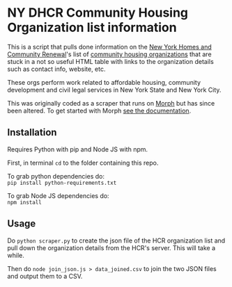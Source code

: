 NY DHCR Community Housing Organization list information
=========
This is a script that pulls done information on the [New York Homes and Community Renewal](http://www.nyshcr.org/)'s list of [community housing organizations](http://www.nyshcr.org/Rent/HousingOrgs.htm) that are stuck in a not so useful HTML table with links to the organization details such as contact info, website, etc. 

These orgs perform work related to affordable housing, community development and civil legal services in New York State and New York City. 

This was originally coded as a scraper that runs on [Morph](https://morph.io) but has since been altered. To get started with Morph [see the documentation](https://morph.io/documentation).

## Installation
Requires Python with pip and Node JS with npm.

First, in terminal `cd` to the folder containing this repo.

To grab python dependencies do:  
`pip install python-requirements.txt`

To grab Node JS dependencies do:  
`npm install`

## Usage

Do `python scraper.py` to create the json file of the HCR organization list and pull down the organization details from the HCR's server. This will take a while.

Then do `node join_json.js > data_joined.csv` to join the two JSON files and output them to a CSV.
